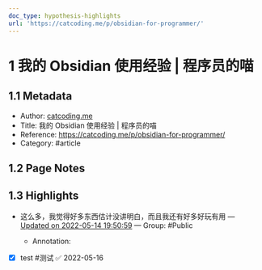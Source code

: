 ```yaml
---
doc_type: hypothesis-highlights
url: 'https://catcoding.me/p/obsidian-for-programmer/'
---
```

# 1 我的 Obsidian 使用经验 | 程序员的喵

## 1.1 Metadata
- Author: [catcoding.me]()
- Title: 我的 Obsidian 使用经验 | 程序员的喵
- Reference: https://catcoding.me/p/obsidian-for-programmer/
- Category: #article

## 1.2 Page Notes


## 1.3 Highlights
- 这么多，我觉得好多东西估计没讲明白，而且我还有好多好玩有用  — [Updated on 2022-05-14 19:50:59](https://hyp.is/HwOnZtN8EeyYaFPT93S-iw/catcoding.me/p/obsidian-for-programmer/)  — Group: #Public

   - Annotation: 

- [x] test #测试 ✅ 2022-05-16
